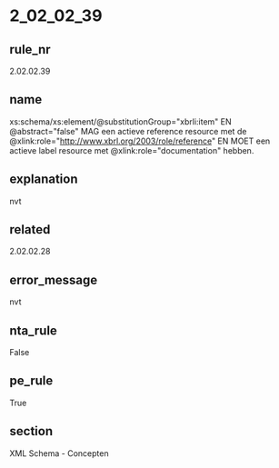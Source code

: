 # 2_02_02_39

## rule_nr
2.02.02.39

## name
xs:schema/xs:element/@substitutionGroup="xbrli:item" EN @abstract="false" MAG een actieve reference resource met de @xlink:role="http://www.xbrl.org/2003/role/reference" EN MOET een actieve label resource met @xlink:role="documentation" hebben.

## explanation
nvt

## related
2.02.02.28

## error_message
nvt

## nta_rule
False

## pe_rule
True

## section
XML Schema - Concepten

